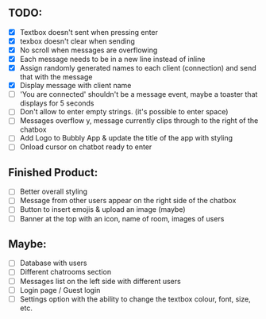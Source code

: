 ## TODO:
- [x] Textbox doesn't sent when pressing enter
- [x] texbox doesn't clear when sending
- [x] No scroll when messages are overflowing
- [x] Each message needs to be in a new line instead of inline
- [x] Assign randomly generated names to each client (connection) and send that with the message
- [x] Display message with client name
- [ ] 'You are connected' shouldn't be a message event, maybe a toaster that displays for 5 seconds
- [ ] Don't allow to enter empty strings. (it's possible to enter space)
- [ ] Messages overflow y, message currently clips through to the right of the chatbox
- [ ] Add Logo to Bubbly App & update the title of the app with styling
- [ ] Onload cursor on chatbot ready to enter
## Finished Product:
- [ ] Better overall styling
- [ ] Message from other users appear on the right side of the chatbox
- [ ] Button to insert emojis & upload an image (maybe)
- [ ] Banner at the top with an icon, name of room, images of users
## Maybe:
- [ ] Database with users
- [ ] Different chatrooms section
- [ ] Messages list on the left side with different users
- [ ] Login page / Guest login
- [ ] Settings option with the ability to change the textbox colour, font, size, etc.